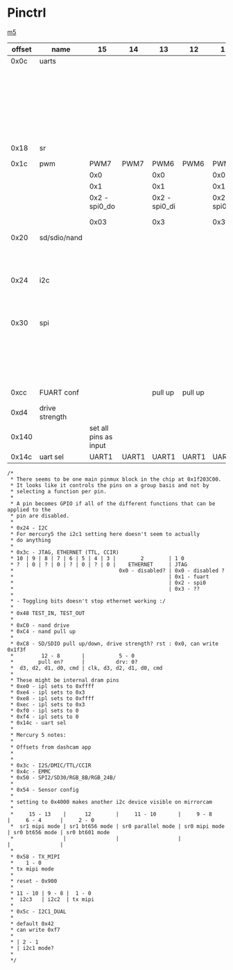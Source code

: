 # Pinctrl

[m5](https://github.com/longyanjun2020/SDK_pulbic/blob/47d85255220f39de1b13e5f2a68b24e49e179f07/Mercury5/proj/sc/driver/hal/mercury/kernel/inc/kernel_chiptop.h)

| offset | name           | 15                    | 14    | 13            | 12      | 11            | 10    | 9             | 8           | 7               | 6     | 5               | 4       | 3              | 2       | 1               | 0       |
|--------|----------------|-----------------------|-------|---------------|---------|---------------|-------|---------------|-------------|-----------------|-------|-----------------|---------|----------------|---------|-----------------|---------|
| 0x0c   | uarts          |                       |       |               |         |               |       | UART1         | UART1       |                 |       | UART0           | UART0   |                |         | FUART           | FUART   |
|        |                |                       |       |               |         |               |       | 0x0           |             |                 |       | 0x0             |         |                |         | 0x0 - disabled? |         |
|        |                |                       |       |               |         |               |       | 0x1           |             |                 |       | 0x1             |         |                |         | 0x1 - fuart     |         |
|        |                |                       |       |               |         |               |       | 0x2 - FUART   |             |                 |       | 0x2 - FUART     |         |                |         | 0x2             |         |
|        |                |                       |       |               |         |               |       | 0x3           |             |                 |       | 0x3             |         |                |         | 0x3             |         |
| 0x18   | sr             |                       |       |               |         |               |       |               |             |                 |       | SR I2C?         | SR I2C? |                | SR      | SR              | SR      |
| 0x1c   | pwm            | PWM7                  | PWM7  | PWM6          | PWM6    | PWM5          | PWM5  | PWM4          | PWM4        | PWM3            | PWM3  | PWM2            | PWM2    | PWM1           | PWM1    | PWM0            | PWM0    |
|        |                | 0x0                   |       | 0x0           |         | 0x0           |       | 0x0           |             | 0x0             |       | 0x0             |         | 0x0            |         | 0x0             |         |
|        |                | 0x1                   |       | 0x1           |         | 0x1           |       | 0x1           |             | 0x1             |       | 0x1             |         | 0x1            |         | 0x1             |         |
|        |                | 0x2 - spi0_do         |       | 0x2 - spi0_di |         | 0x2 - spi0_ck |       | 0x2 - spi0_cz |             | 0x2 - fuart_rts |       | 0x2 - fuart_cts |         | 0x2            |         | 0x2             |         |
|        |                | 0x03                  |       | 0x3           |         | 0x3           |       | 0x3           |             | 0x3             |       | 0x3             |         | 0x3 - fuart_tx |         | 0x3 -fuart_rx   |         |
| 0x20   | sd/sdio/nand   |                       |       |               |         |               |       |               | SDIO        |                 |       |                 |         |                |         |                 |         |
|        |                |                       |       |               |         |               |       |               | 0x0         |                 |       |                 |         |                |         |                 |         |
|        |                |                       |       |               |         |               |       |               | 0x1 - sdio  |                 |       |                 |         |                |         |                 |         |
| 0x24   | i2c            |                       |       |               |         |               |       |               |             |                 |       | I2C1            | I2C1    |                |         | IC20            | IC20    |
|        |                |                       |       |               |         |               |       |               |             |                 |       | 0x0             |         |                |         | 0x0             |         |
|        |                |                       |       |               |         |               |       |               |             |                 |       | 0x1 - i2c1      |         |                |         | 0x1 - i2c0      |         |
| 0x30   | spi            |                       |       |               |         |               |       |               |             |                 |       | SPI1            | SPI1    |                |         | SPI0            | SPI0    |
|        |                |                       |       |               |         |               |       |               |             |                 |       |                 |         |                |         | 0x0             |         |
|        |                |                       |       |               |         |               |       |               |             |                 |       |                 |         |                |         | 0x1             |         |
|        |                |                       |       |               |         |               |       |               |             |                 |       |                 |         |                |         | 0x2             |         |
|        |                |                       |       |               |         |               |       |               |             |                 |       |                 |         |                |         | 0x3 - fuart     |         |
| 0xcc   | FUART conf     |                       |       | pull up       | pull up |               |       | pull enable   | pull enable |                 |       | ie?             | ie?     |                |         | drive           | drive   |
| 0xd4   | drive strength |                       |       |               |         |               |       | UART1         | UART1       |                 |       | UART0           | UART0   |                |         |                 | PWM0    |
| 0x140  |                | set all pins as input |       |               |         |               |       |               |             |                 |       |                 |         |                |         |                 |         |
| 0x14c  | uart sel       | UART1                 | UART1 | UART1         | UART1   | UART0         | UART0 | UART0         | UART0       | FUART           | FUART | FUART           | FUART   | PM_UART        | PM_UART | PM_UART         | PM_UART |

```
/*
 * There seems to be one main pinmux block in the chip at 0x1f203C00.
 * It looks like it controls the pins on a group basis and not by
 * selecting a function per pin.
 *
 * A pin becomes GPIO if all of the different functions that can be applied to the
 * pin are disabled.
 *
 * 0x24 - I2C
 * For mercury5 the i2c1 setting here doesn't seem to actually
 * do anything
 *
 * 0x3c - JTAG, ETHERNET (TTL, CCIR)
 * 10 | 9 | 8 | 7 | 6 | 5 | 4 | 3 |        2        | 1 0
 * ?  | 0 | ? | 0 | ? | 0 | ? | 0 |    ETHERNET     | JTAG
 *                                  0x0 - disabled? | 0x0 - disabled ?
 *                                                  | 0x1 - fuart
 *                                                  | 0x2 - spi0
 *                                                  | 0x3 - ??
 *
 * - Toggling bits doesn't stop ethernet working :/
 *
 * 0x48 TEST_IN, TEST_OUT
 *
 * 0xC0 - nand drive
 * 0xC4 - nand pull up
 *
 * 0xC8 - SD/SDIO pull up/down, drive strength? rst : 0x0, can write 0x1f3f
 *         12 - 8       |           5 - 0
 *        pull en?      |          drv: 0?
 *  d3, d2, d1, d0, cmd | clk, d3, d2, d1, d0, cmd
 *
 * These might be internal dram pins
 * 0xe0 - ipl sets to 0xffff
 * 0xe4 - ipl sets to 0x3
 * 0xe8 - ipl sets to 0xffff
 * 0xec - ipl sets to 0x3
 * 0xf0 - ipl sets to 0
 * 0xf4 - ipl sets to 0
 * 0x14c - uart sel
 *
 * Mercury 5 notes:
 *
 * Offsets from dashcam app
 *
 *
 * 0x3c - I2S/DMIC/TTL/CCIR
 * 0x4c - EMMC
 * 0x50 - SPI2/SD30/RGB_8B/RGB_24B/
 *
 * 0x54 - Sensor config
 *
 * setting to 0x4000 makes another i2c device visible on mirrorcam
 *
 *     15 - 13    |      12        |     11 - 10       |     9 - 8     |     6 - 4      |     2 - 0
 *  sr1 mipi mode | sr1 bt656 mode | sr0 parallel mode | sr0 mipi mode | sr0 bt656 mode | sr0 bt601 mode
 *                |                |                   |               |                |
 *
 * 0x58 - TX_MIPI
 *    1 - 0
 * tx mipi mode
 *
 * reset - 0x900
 *
 * 11 - 10 | 9 - 8 |  1 - 0
 *  i2c3   | i2c2  | tx mipi
 *
 * 0x5c - I2C1_DUAL
 *
 * default 0x42
 * can write 0xf7
 *
 * | 2 - 1
 * | i2c1 mode?
 *
 */
 ```
 
